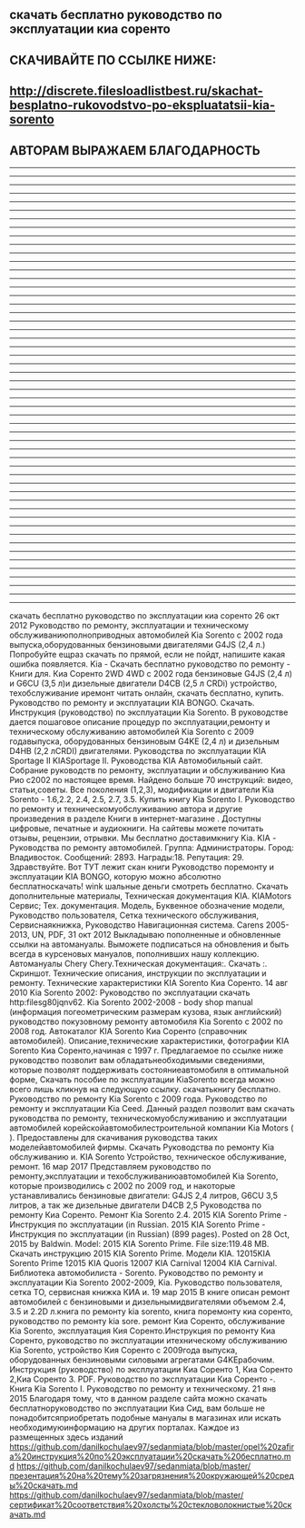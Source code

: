скачать бесплатно руководство по эксплуатации киа соренто
--------------------------------------------------
СКАЧИВАЙТЕ ПО ССЫЛКЕ НИЖЕ:
--------------------------------------------------
http://discrete.filesloadlistbest.ru/skachat-besplatno-rukovodstvo-po-ekspluatatsii-kia-sorento
--------------------------------------------------
АВТОРАМ ВЫРАЖАЕМ БЛАГОДАРНОСТЬ
--------------------------------------------------
--------------------------------------------------
--------------------------------------------------
--------------------------------------------------
--------------------------------------------------
--------------------------------------------------
--------------------------------------------------
--------------------------------------------------
--------------------------------------------------
--------------------------------------------------
--------------------------------------------------
--------------------------------------------------
--------------------------------------------------
--------------------------------------------------
--------------------------------------------------
--------------------------------------------------
--------------------------------------------------
--------------------------------------------------
--------------------------------------------------
--------------------------------------------------
--------------------------------------------------
--------------------------------------------------
--------------------------------------------------
--------------------------------------------------
--------------------------------------------------
--------------------------------------------------
--------------------------------------------------
--------------------------------------------------
--------------------------------------------------
--------------------------------------------------
--------------------------------------------------
--------------------------------------------------
--------------------------------------------------
--------------------------------------------------
--------------------------------------------------
--------------------------------------------------
--------------------------------------------------
--------------------------------------------------
--------------------------------------------------
--------------------------------------------------
--------------------------------------------------
--------------------------------------------------
--------------------------------------------------
--------------------------------------------------
--------------------------------------------------
--------------------------------------------------
--------------------------------------------------
--------------------------------------------------
--------------------------------------------------
--------------------------------------------------
--------------------------------------------------
--------------------------------------------------
--------------------------------------------------
скачать бесплатно руководство по эксплуатации киа соренто 26 окт 2012  Руководство по ремонту, эксплуатации и техническому обслуживаниюполноприводных автомобилей Kia Sorento с 2002 года выпуска,оборудованных бензиновыми двигателями G4JS (2,4 л.)  Попробуйте ещраз скачать по прямой, если не пойдт, напишите какая ошибка появляется. Kia - Скачать бесплатно руководство по ремонту - Книги для. Киа Соренто 2WD  4WD с 2002 года бензиновые G4JS (2,4 л) и G6CU (3,5 л)и дизельные двигатели D4CB (2,5 л CRDi) устройство, техобслуживание иремонт читать онлайн, скачать бесплатно, купить. Руководство по ремонту и эксплуатации KIA BONGO. Скачать. Инструкция (руководство) по эксплуатации Kia Sorento. В руководстве дается пошаговое описание процедур по эксплуатации,ремонту и техническому обслуживанию автомобилей Kia Sorento c 2009 годавыпуска, оборудованных бензиновым G4KE (2,4 л) и дизельным D4HB (2,2 лCRDI) двигателями. Руководства по эксплуатации KIA Sportage II KIASportage II. Руководства KIA  Автомобильный сайт. Собрание руководств по ремонту, эксплуатации и обслуживанию Киа Рио с2002 по настоящее время. Найдено больше 70 инструкций: видео, статьи,советы. Все поколения (1,2,3), модификации и двигатели Kia Sorento - 1.6,2.2, 2.4, 2.5, 2.7, 3.5. Купить книгу Kia Sorento I. Руководство по ремонту и техническомуобслуживанию автора и другие произведения в разделе Книги в интернет-магазине . Доступны цифровые, печатные и аудиокниги. На сайтевы можете почитать отзывы, рецензии, отрывки. Мы бесплатно доставимкнигу Kia. KIA - Руководства по ремонту автомобилей. Группа: Администраторы. Город: Владивосток. Сообщений: 2893. Награды:18. Репутация: 29. Здравствуйте. Вот ТУТ лежит скан книги Руководство поремонту и эксплуатации KIA BONGO, которую можно абсолютно бесплатноскачать! wink шальные деньги смотреть бесплатно. Скачать дополнительные материалы,  Техническая документация KIA. KIAMotors  Сервис; Тех. документация. Модель, Буквенное обозначение модели, Руководство пользователя, Сетка технического обслуживания, Сервиснаякнижка, Руководство Навигационная система. Carens 2005-2013, UN, PDF,
31 окт 2012  Выкладываю пополненные и обновленные ссылки на автомануалы. Выможете подписаться на обновления  и быть всегда в курсеновых мануалов, пополнивших нашу коллекцию. Автомануалы Chery Chery.Техническая документация:. Скачать :. Cкриншот. Технические описания, инструкции по эксплуатации и ремонту. Технические характеристики KIA Sorento  Киа Соренто. 14 авг 2010  Kia Sorento 2002: Руководство по эксплуатации скачать http:filesg80jqnv62. Kia Sorento 2002-2008 - body shop manual (информация погеометрическим размерам кузова, язык английский) руководство покузовному ремонту автомобиля Kia Sorento c 2002 по 2008 год. Автокаталог KIA Sorento  Киа Соренто (справочник автомобилей). Описание,технические характеристики, фотографии KIA Sorento  Киа Соренто,начиная с 1997 г. Предлагаемое по ссылке ниже руководство позволит вам обладатьнеобходимыми сведениями, которые позволят поддерживать состояниеавтомобиля в оптимальной форме,  Скачать пособие по эксплуатации KiaSorento всегда можно всего лишь кликнув на следующую ссылку. скачатькнигу бесплатно. Руководство по ремонту Kia Sorento c 2009 года. Руководство по ремонту и эксплуатации Kia Ceed. Данный раздел позволит вам скачать руководства по ремонту, техническомуобслуживанию и эксплуатации автомобилей корейскойавтомобилестроительной компании Kia Motors (   ). Предоставлены для скачивания руководства таких моделейавтомобилей фирмы. Скачать Руководства по ремонту Kia обслуживанию и. KIA Sorento Устройство, техническое обслуживание, ремонт. 16 мар 2017  Представляем руководство по ремонту,эксплуатации и техобслуживаниюавтомобилей Kia Sorento, которые производились с 2002 по 2009 год, и накоторые устанавливались бензиновые двигатели: G4JS  2,4 литров, G6CU 3,5 литров, а так же дизельные двигатели D4CB  2,5
Руководства по ремонту Киа Соренто. Ремонт Kia Sorento 2.4. 2015 KIA Sorento Prime - Инструкция по эксплуатации (in Russian. 2015 KIA Sorento Prime - Инструкция по эксплуатации (in Russian) (899 pages). Posted on 28 Oct, 2015 by Baldwin. Model: 2015 KIA Sorento Prime. File size:119.48 MB. Скачать инструкцию 2015 KIA Sorento Prime. Модели KIA. 12015KIA Sorento Prime  12015 KIA Quoris  12007 KIA Carnival  12004 KIA Carnival. Библиотека автомобилиста - Sorento. Руководство по ремонту и эксплуатации Kia Sorento 2002-2009, Kia. Руководство пользователя, сетка ТО, сервисная книжка КИА и. 19 мар 2015  В книге описан ремонт автомобилей с бензиновыми и дизельнымидвигателями объемом 2.4, 3.5 и 2.2D л.книга по ремонту kia sorento, книга поремонту киа соренто, руководство по ремонту kia sore. ремонт Киа Соренто, обслуживание Kia Sorento, эксплуатация Кия Соренто.Инструкция по ремонту Киа Соренто, руководство по эксплуатации итехническому обслуживанию Kia Sorento, устройство Кия Соренто с 2009года выпуска, оборудованных бензиновыми силовыми агрегатами G4KEрабочим. Инструкция (руководство) по эксплуатации Киа Соренто 1, Киа Соренто 2,Киа Соренто 3. PDF. Руководство по эксплуатации Киа Соренто -. Книга Kia Sorento I. Руководство по ремонту и техническому. 21 янв 2015  Благодаря тому, что в данном разделе сайта можно скачать бесплатноруководство по эксплуатации Киа Сид, вам больше не понадобитсяприобретать подобные мануалы в магазинах или искать необходимуюинформацию на других порталах. Каждое из размещенных здесь изданий
https://github.com/danilkochulaev97/sedanmiata/blob/master/opel%20zafira%20инструкция%20по%20эксплуатации%20скачать%20бесплатно.md
https://github.com/danilkochulaev97/sedanmiata/blob/master/презентация%20на%20тему%20загрязнения%20окружающей%20среды%20скачать.md
https://github.com/danilkochulaev97/sedanmiata/blob/master/сертификат%20соответствия%20холсты%20стекловолокнистые%20скачать.md